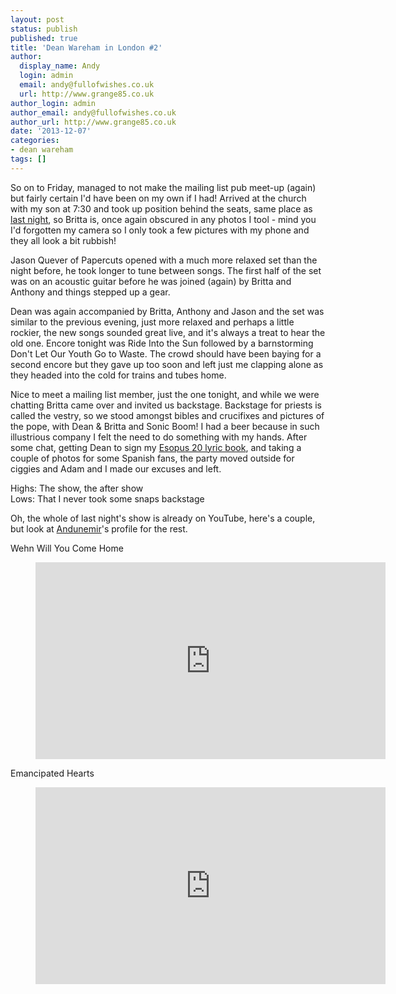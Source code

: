 ```yaml
---
layout: post
status: publish
published: true
title: 'Dean Wareham in London #2'
author:
  display_name: Andy
  login: admin
  email: andy@fullofwishes.co.uk
  url: http://www.grange85.co.uk
author_login: admin
author_email: andy@fullofwishes.co.uk
author_url: http://www.grange85.co.uk
date: '2013-12-07'
categories:
- dean wareham
tags: []
---
```

<p>So on to Friday, managed to not make the mailing list pub meet-up (again) but fairly certain I'd have been on my own if I had! Arrived at the church with my son at 7:30 and took up position behind the seats, same place as <a href="/2013/12/06/dean-wareham-in-london-1/" title="Dean Wareham in London #1">last night</a>, so Britta is, once again obscured in any photos I tool - mind you I'd forgotten my camera so I only took a few pictures with my phone and they all look a bit rubbish!</p>
<p>Jason Quever of Papercuts opened with a much more relaxed set than the night before, he took longer to tune between songs. The first half of the set was on an acoustic guitar before he was joined (again) by Britta and Anthony and things stepped up a gear.</p>
<p>Dean was again accompanied by Britta, Anthony and Jason and the set was similar to the previous evening, just more relaxed and perhaps a little rockier, the new songs sounded great live, and it's always a treat to hear the old one. Encore tonight was Ride Into the Sun followed by a barnstorming Don't Let Our Youth Go to Waste. The crowd should have been baying for a second encore but they gave up too soon and left just me clapping alone as they headed into the cold for trains and tubes home.</p>
<p>Nice to meet a mailing list member, just the one tonight, and while we were chatting Britta came over and invited us backstage. Backstage for priests is called the vestry, so we stood amongst bibles and crucifixes and pictures of the pope, with Dean & Britta and Sonic Boom! I had a beer because in such illustrious company I felt the need to do something with my hands. After some chat, getting Dean to sign my <a href="/2013/12/03/dean-warehams-galaxie-500-lyric-notebooks/">Esopus 20 lyric book</a>, and taking a couple of photos for some Spanish fans, the party moved outside for ciggies and Adam and I made our excuses and left.</p>
<p>Highs: The show, the after show<br />
Lows: That I never took some snaps backstage</p>
<p>Oh, the whole of last night's show is already on YouTube, here's a couple, but look at <a href="http://www.youtube.com/user/Andunemir?feature=watch">Andunemir</a>'s profile for the rest.</p>
<p>Wehn Will You Come Home<br />
</p>
<figure class="caption aligncenter"><iframe width="560" height="315" src="https://www.youtube-nocookie.com/embed/I0_l2Nrw_Kw" frameborder="0" allowfullscreen></iframe><figcaption class="caption-text"></figcaption></figure>
<p>Emancipated Hearts<br />
</p>
<figure class="caption aligncenter"><iframe width="560" height="315" src="https://www.youtube-nocookie.com/embed/g7VYbNy0zeo" frameborder="0" allowfullscreen></iframe><figcaption class="caption-text"></figcaption></figure>
